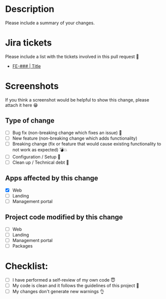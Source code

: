 # Description

Please include a summary of your changes.

# Jira tickets

Please include a list with the tickets involved in this pull request :pray:

- [FE-### | Title]([link])

# Screenshots

If you think a screenshot would be helpful to show this change, please attach it here :grin:

## Type of change

- [ ] Bug fix (non-breaking change which fixes an issue) :bug:
- [ ] New feature (non-breaking change which adds functionality)
- [ ] Breaking change (fix or feature that would cause existing functionality to not work as expected) :bomb::boom:
- [ ] Configuration / Setup :wrench:
- [ ] Clean up / Technical debt :hammer:

## Apps affected by this change

- [x] Web
- [ ] Landing
- [ ] Management portal

## Project code modified by this change

- [ ] Web
- [ ] Landing
- [ ] Management portal
- [ ] Packages

# Checklist:

- [ ] I have performed a self-review of my own code :innocent:
- [ ] My code is clean and it follows the guidelines of this project :nail_care:
- [ ] My changes don't generate new warnings :ok_hand:
